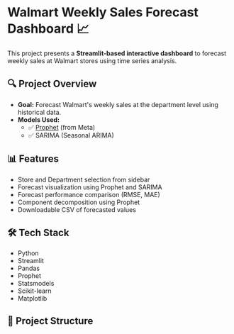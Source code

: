 # Walmart Weekly Sales Forecast Dashboard 📈

This project presents a **Streamlit-based interactive dashboard** to forecast weekly sales at Walmart stores using time series analysis.

## 🔍 Project Overview

- **Goal:** Forecast Walmart's weekly sales at the department level using historical data.
- **Models Used:**
  - ✅ [Prophet](https://facebook.github.io/prophet/) (from Meta)
  - ✅ SARIMA (Seasonal ARIMA)

## 📊 Features

- Store and Department selection from sidebar
- Forecast visualization using Prophet and SARIMA
- Forecast performance comparison (RMSE, MAE)
- Component decomposition using Prophet
- Downloadable CSV of forecasted values

## 🛠 Tech Stack

- Python
- Streamlit
- Pandas
- Prophet
- Statsmodels
- Scikit-learn
- Matplotlib

## 📂 Project Structure

